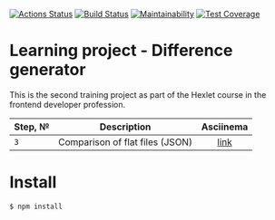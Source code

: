 [![Actions Status](https://github.com/vetneka/frontend-project-lvl2/workflows/hexlet-check/badge.svg)](https://github.com/vetneka/frontend-project-lvl2/actions)
[![Build Status](https://github.com/vetneka/frontend-project-lvl2/workflows/eslint/badge.svg)](https://github.com/vetneka/frontend-project-lvl2/actions)
[![Maintainability](https://api.codeclimate.com/v1/badges/2aa3bdec005def0a5cf8/maintainability)](https://codeclimate.com/github/vetneka/frontend-project-lvl2/maintainability)
[![Test Coverage](https://api.codeclimate.com/v1/badges/2aa3bdec005def0a5cf8/test_coverage)](https://codeclimate.com/github/vetneka/frontend-project-lvl2/test_coverage)

# Learning project - Difference generator

This is the second training project as part of the Hexlet course in the frontend developer profession.

| Step, № | Description                          | Asciinema                                  |
|---------| -------------------------------------|:------------------------------------------:|
| `3`     | Comparison of flat files (JSON)      | [link](https://asciinema.org/a/388166)     |

# Install
```
$ npm install
```